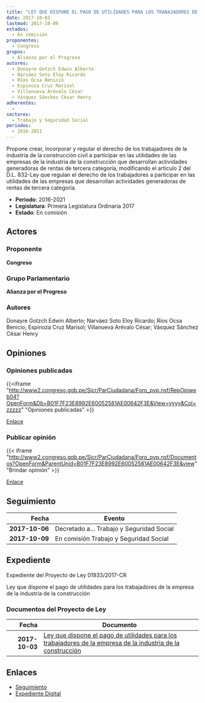 ```yaml
---
title: "LEY QUE DISPONE EL PAGO DE UTILIDADES PARA LOS TRABAJADORES DE LA EMPRESA DE LA INDUSTRIA DE LA CONSTRUCCIÓN"
date: 2017-10-03
lastmod: 2017-10-09
estados: 
  - En comisión
proponentes: 
  - Congreso
grupos: 
  - Alianza por el Progreso
autores: 
  - Donayre Gotzch Edwin Alberto
  - Narváez Soto Eloy Ricardo
  - Ríos Ocsa Benicio
  - Espinoza Cruz Marisol
  - Villanueva Arévalo César
  - Vásquez Sánchez César Henry
adherentes: 
  - 
sectores: 
  - Trabajo y Seguridad Social
periodos: 
  - 2016-2021
---
```


Propone crear, incorporar y regular el derecho de los trabajadores de la industria de la construcción civil a participar en las utilidades de las empresas de la industria de la construcción que desarrollan actividades generadoras de rentas de tercera categoría, modificando el artículo 2 del D.L. 832-Ley que regulan el derecho de los trabajadores a participar en las utilidades de las empresas que desarrollan actividades generadoras de rentas de tercera categoría.

- **Periodo**: 2016-2021
- **Legislatura**: Primera Legislatura Ordinaria 2017
- **Estado**: En comisión

## Actores

### Proponente

**Congreso**

### Grupo Parlamentario

**Alianza por el Progreso**

### Autores

Donayre Gotzch Edwin Alberto; Narváez Soto Eloy Ricardo; Ríos Ocsa Benicio; Espinoza Cruz Marisol; Villanueva Arévalo César; Vásquez Sánchez César Henry


## Opiniones

### Opiniones publicadas

{{<iframe "http://www2.congreso.gob.pe/Sicr/ParCiudadana/Foro_pvp.nsf/RepOpiweb04?OpenForm&Db=B01F7F23E8992E60052581AE00642F3E&View=yyyy&Col=zzzzz" "Opiniones publicadas" >}}

[Enlace](http://www2.congreso.gob.pe/Sicr/ParCiudadana/Foro_pvp.nsf/RepOpiweb04?OpenForm&Db=B01F7F23E8992E60052581AE00642F3E&View=yyyy&Col=zzzzz)
### Publicar opinión

{{< iframe "http://www2.congreso.gob.pe/Sicr/ParCiudadana/Foro_pvp.nsf/Documentos?OpenForm&ParentUnid=B01F7F23E8992E60052581AE00642F3E&view" "Brindar opinión" >}}

[Enlace](http://www2.congreso.gob.pe/Sicr/ParCiudadana/Foro_pvp.nsf/Documentos?OpenForm&ParentUnid=B01F7F23E8992E60052581AE00642F3E&view)

## Seguimiento

| Fecha | Evento |
|------:|--------|
| **2017-10-06** | Decretado a... Trabajo y Seguridad Social|
| **2017-10-09** | En comisión Trabajo y Seguridad Social|


## Expediente

Expediente del Proyecto de Ley 01933/2017-CR

Ley que dispone el pago de utilidades para los trabajadores de la empresa de la industria de la construcción


### Documentos del Proyecto de Ley

| Fecha | Documento |
|------:|--------|
| **2017-10-03** | [Ley que dispone el pago de utilidades para los trabajadores de la empresa de la industria de la construcción](http://www.leyes.congreso.gob.pe/Documentos/2016_2021/Proyectos_de_Ley_y_de_Resoluciones_Legislativas/PL01933_20171003.pdf) |

## Enlaces 

- [Seguimiento](http://www2.congreso.gob.pehttp://www2.congreso.gob.pe/Sicr/TraDocEstProc/CLProLey2016.nsf/f7fff46988ca05b1052578e100829cc7/55bca31cd7bf8adc052581ae006c944e?OpenDocument)
- [Expediente Digital](http://www2.congreso.gob.pehttp://www2.congreso.gob.pe/Sicr/TraDocEstProc/CLProLey2016.nsf/f7fff46988ca05b1052578e100829cc7/55bca31cd7bf8adc052581ae006c944e?OpenDocument&Click=05257FB7005EB655.eb71d0cf91d8294e05256cdf006b5706/$Body/0.1C6C)
